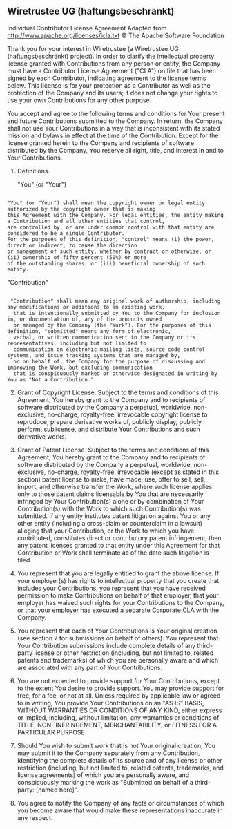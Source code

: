 ## Wiretrustee UG (haftungsbeschränkt)

Individual Contributor License Agreement
Adapted from http://www.apache.org/licenses/icla.txt © The Apache Software Foundation

Thank you for your interest in Wiretrustee (a Wiretrustee UG (haftungsbeschränkt) project). In order to clarify the intellectual property license granted with Contributions from any person or entity, the Company must have a Contributor License Agreement ("CLA") on file that has been signed by each Contributor, indicating agreement to the license terms below. This license is for your protection as a Contributor as well as the protection of the Company and its users; it does not change your rights to use your own Contributions for any other purpose.

You accept and agree to the following terms and conditions for Your present and future Contributions submitted to the Company. In return, the Company shall not use Your Contributions in a way that is inconsistent with its stated mission and bylaws in effect at the time of the Contribution. Except for the license granted herein to the Company and recipients of software distributed by the Company, You reserve all right, title, and interest in and to Your Contributions.

1. Definitions.

    "You" (or "Your")
```text

"You" (or "Your") shall mean the copyright owner or legal entity authorized by the copyright owner that is making 
this Agreement with the Company. For legal entities, the entity making a Contribution and all other entities that control, 
are controlled by, or are under common control with that entity are considered to be a single Contributor.
For the purposes of this definition, "control" means (i) the power, direct or indirect, to cause the direction 
or management of such entity, whether by contract or otherwise, or (ii) ownership of fifty percent (50%) or more 
of the outstanding shares, or (iii) beneficial ownership of such entity.

```

"Contribution"

```text

 "Contribution" shall mean any original work of authorship, including any modifications or additions to an existing work,
  that is intentionally submitted by You to the Company for inclusion in, or documentation of, any of the products owned 
  or managed by the Company (the "Work"). For the purposes of this definition, "submitted" means any form of electronic, 
  verbal, or written communication sent to the Company or its representatives, including but not limited to 
  communication on electronic mailing lists, source code control systems, and issue tracking systems that are managed by, 
  or on behalf of, the Company for the purpose of discussing and improving the Work, but excluding communication 
  that is conspicuously marked or otherwise designated in writing by You as "Not a Contribution."
```

2. Grant of Copyright License. Subject to the terms and conditions of this Agreement, You hereby grant to the Company and to recipients of software distributed by the Company a perpetual, worldwide, non-exclusive, no-charge, royalty-free, irrevocable copyright license to reproduce, prepare derivative works of, publicly display, publicly perform, sublicense, and distribute Your Contributions and such derivative works.


3. Grant of Patent License. Subject to the terms and conditions of this Agreement, You hereby grant to the Company and to recipients of software distributed by the Company a perpetual, worldwide, non-exclusive, no-charge, royalty-free, irrevocable (except as stated in this section) patent license to make, have made, use, offer to sell, sell, import, and otherwise transfer the Work, where such license applies only to those patent claims licensable by You that are necessarily infringed by Your Contribution(s) alone or by combination of Your Contribution(s) with the Work to which such Contribution(s) was submitted. If any entity institutes patent litigation against You or any other entity (including a cross-claim or counterclaim in a lawsuit) alleging that your Contribution, or the Work to which you have contributed, constitutes direct or contributory patent infringement, then any patent licenses granted to that entity under this Agreement for that Contribution or Work shall terminate as of the date such litigation is filed.


4. You represent that you are legally entitled to grant the above license. If your employer(s) has rights to intellectual property that you create that includes your Contributions, you represent that you have received permission to make Contributions on behalf of that employer, that your employer has waived such rights for your Contributions to the Company, or that your employer has executed a separate Corporate CLA with the Company.


5. You represent that each of Your Contributions is Your original creation (see section 7 for submissions on behalf of others). You represent that Your Contribution submissions include complete details of any third-party license or other restriction (including, but not limited to, related patents and trademarks) of which you are personally aware and which are associated with any part of Your Contributions.


6. You are not expected to provide support for Your Contributions, except to the extent You desire to provide support. You may provide support for free, for a fee, or not at all. Unless required by applicable law or agreed to in writing, You provide Your Contributions on an "AS IS" BASIS, WITHOUT WARRANTIES OR CONDITIONS OF ANY KIND, either express or implied, including, without limitation, any warranties or conditions of TITLE, NON- INFRINGEMENT, MERCHANTABILITY, or FITNESS FOR A PARTICULAR PURPOSE.


7. Should You wish to submit work that is not Your original creation, You may submit it to the Company separately from any Contribution, identifying the complete details of its source and of any license or other restriction (including, but not limited to, related patents, trademarks, and license agreements) of which you are personally aware, and conspicuously marking the work as "Submitted on behalf of a third-party: [named here]".


8. You agree to notify the Company of any facts or circumstances of which you become aware that would make these representations inaccurate in any respect.